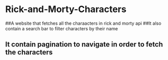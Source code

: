 # Rick-and-Morty-Characters
##A website that fetches all the charaacters in rick and morty api
##It also contain a search bar to filter characters by their name
## It contain pagination to navigate in order to fetch the characters
